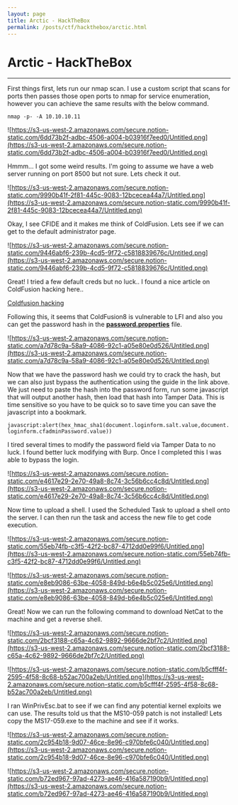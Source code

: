 ```yaml
---
layout: page
title: Arctic - HackTheBox
permalink: /posts/ctf/hackthebox/arctic.html
---
```


# Arctic - HackTheBox
----

First things first, lets run our nmap scan.  I use a custom script that scans for ports then passes those open ports to nmap for service enumeration, however you can achieve the same results with the below command.

`nmap -p- -A 10.10.10.11`

![https://s3-us-west-2.amazonaws.com/secure.notion-static.com/6dd73b2f-adbc-4506-a004-b03916f7eed0/Untitled.png](https://s3-us-west-2.amazonaws.com/secure.notion-static.com/6dd73b2f-adbc-4506-a004-b03916f7eed0/Untitled.png)

Hmmm... I got some weird results.  I'm going to assume we have a web server running on port 8500 but not sure.  Lets check it out.

![https://s3-us-west-2.amazonaws.com/secure.notion-static.com/9990b41f-2f81-445c-9083-12bcecea44a7/Untitled.png](https://s3-us-west-2.amazonaws.com/secure.notion-static.com/9990b41f-2f81-445c-9083-12bcecea44a7/Untitled.png)

Okay, I see CFIDE and it makes me think of ColdFusion.  Lets see if we can get to the default administrator page.

![https://s3-us-west-2.amazonaws.com/secure.notion-static.com/9446abf6-239b-4cd5-9f72-c5818839676c/Untitled.png](https://s3-us-west-2.amazonaws.com/secure.notion-static.com/9446abf6-239b-4cd5-9f72-c5818839676c/Untitled.png)

Great!  I tried a few default creds but no luck.. I found a nice article on ColdFusion hacking here..

[Coldfusion hacking](https://nets.ec/Coldfusion_hacking)

Following this, it seems that ColdFusion8 is vulnerable to LFI and also you can get the password hash in the **[password.properties](http://password.properties)** file.

![https://s3-us-west-2.amazonaws.com/secure.notion-static.com/a7d78c9a-58a9-4086-92c1-a05e80e0d526/Untitled.png](https://s3-us-west-2.amazonaws.com/secure.notion-static.com/a7d78c9a-58a9-4086-92c1-a05e80e0d526/Untitled.png)

Now that we have the password hash we could try to crack the hash, but we can also just bypass the authentication using the guide in the link above.  We just need to paste the hash into the password form, run some javascript that will output another hash, then load that hash into Tamper Data.  This is time sensitive so you have to be quick so to save time you can save the javascript into a bookmark. 

`javascript:alert(hex_hmac_sha1(document.loginform.salt.value,document.loginform.cfadminPassword.value))`

I tired several times to modify the password field via Tamper Data to no luck.  I found better luck modifying with Burp.  Once I completed this I was able to bypass the login.

![https://s3-us-west-2.amazonaws.com/secure.notion-static.com/e4617e29-2e70-49a8-8c74-3c56b6cc4c8d/Untitled.png](https://s3-us-west-2.amazonaws.com/secure.notion-static.com/e4617e29-2e70-49a8-8c74-3c56b6cc4c8d/Untitled.png)

Now time to upload a shell.  I used the Scheduled Task to upload a shell onto the server.  I can then run the task and access the new file to get code execution.

![https://s3-us-west-2.amazonaws.com/secure.notion-static.com/55eb74fb-c3f5-42f2-bc87-4712dd0e99f6/Untitled.png](https://s3-us-west-2.amazonaws.com/secure.notion-static.com/55eb74fb-c3f5-42f2-bc87-4712dd0e99f6/Untitled.png)

![https://s3-us-west-2.amazonaws.com/secure.notion-static.com/e8eb9086-63be-4058-849d-b6e4b5c025e6/Untitled.png](https://s3-us-west-2.amazonaws.com/secure.notion-static.com/e8eb9086-63be-4058-849d-b6e4b5c025e6/Untitled.png)

Great!  Now we can run the following command to download NetCat to the machine and get a reverse shell.

![https://s3-us-west-2.amazonaws.com/secure.notion-static.com/2bcf3188-c65a-4c62-9892-9666de2bf7c2/Untitled.png](https://s3-us-west-2.amazonaws.com/secure.notion-static.com/2bcf3188-c65a-4c62-9892-9666de2bf7c2/Untitled.png)

![https://s3-us-west-2.amazonaws.com/secure.notion-static.com/b5cfff4f-2595-4f58-8c68-b52ac700a2eb/Untitled.png](https://s3-us-west-2.amazonaws.com/secure.notion-static.com/b5cfff4f-2595-4f58-8c68-b52ac700a2eb/Untitled.png)

I ran WinPrivEsc.bat to see if we can find any potential kernel exploits we can use.  The results told us that the MS10-059 patch is not installed!  Lets copy the MS17-059.exe to the machine and see if it works.

![https://s3-us-west-2.amazonaws.com/secure.notion-static.com/2c954b18-9d07-46ce-8e96-c970bfe6c040/Untitled.png](https://s3-us-west-2.amazonaws.com/secure.notion-static.com/2c954b18-9d07-46ce-8e96-c970bfe6c040/Untitled.png)

![https://s3-us-west-2.amazonaws.com/secure.notion-static.com/b72ed967-97ad-4273-ae46-416a587190b9/Untitled.png](https://s3-us-west-2.amazonaws.com/secure.notion-static.com/b72ed967-97ad-4273-ae46-416a587190b9/Untitled.png)
